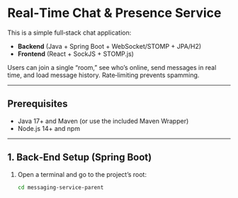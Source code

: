 # Real‑Time Chat & Presence Service

This is a simple full‑stack chat application:
- **Backend** (Java + Spring Boot + WebSocket/STOMP + JPA/H2)
- **Frontend** (React + SockJS + STOMP.js)

Users can join a single “room,” see who’s online, send messages in real time, and load message history. Rate‑limiting prevents spamming.

---

## Prerequisites

- Java 17+ and Maven (or use the included Maven Wrapper)
- Node.js 14+ and npm

---

## 1. Back‑End Setup (Spring Boot)

1. Open a terminal and go to the project’s root:

   ```bash
   cd messaging-service-parent
